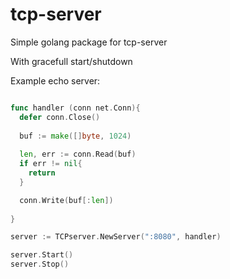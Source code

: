 # tcp-server
Simple golang package for tcp-server

With gracefull start/shutdown

Example echo server:

``` Go

func handler (conn net.Conn){
  defer conn.Close()
  
  buf := make([]byte, 1024)
  
  len, err := conn.Read(buf)
  if err != nil{
	return
  }

  conn.Write(buf[:len])
  
}

server := TCPserver.NewServer(":8080", handler)

server.Start()
server.Stop()

```
